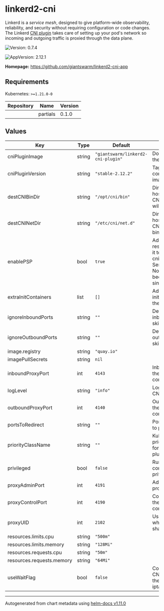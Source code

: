 # linkerd2-cni

Linkerd is a *service mesh*, designed to give platform-wide observability,
reliability, and security without requiring configuration or code changes. The
Linkerd [CNI plugin](https://linkerd.io/2/features/cni/) takes care of setting
up your pod's network so  incoming and outgoing traffic is proxied through the
data plane.

![Version: 0.7.4](https://img.shields.io/badge/Version-0.7.4-informational?style=flat-square)

![AppVersion: 2.12.1](https://img.shields.io/badge/AppVersion-2.12.1-informational?style=flat-square)

**Homepage:** <https://github.com/giantswarm/linkerd2-cni-app>

## Requirements

Kubernetes: `>=1.21.0-0`

| Repository | Name | Version |
|------------|------|---------|
|  | partials | 0.1.0 |

## Values

| Key | Type | Default | Description |
|-----|------|---------|-------------|
| cniPluginImage | string | `"giantswarm/linkerd2-cni-plugin"` | Docker image for the CNI plugin |
| cniPluginVersion | string | `"stable-2.12.2"` | Tag for the CNI container Docker image |
| destCNIBinDir | string | `"/opt/cni/bin"` | Directory on the host where the CNI configuration will be placed |
| destCNINetDir | string | `"/etc/cni/net.d"` | Directory on the host where the CNI plugin binaries reside |
| enablePSP | bool | `true` | Add a PSP resource and bind it to the linkerd-cni ServiceAccounts. Note PSP has been deprecated since k8s v1.21 |
| extraInitContainers | list | `[]` | Add additional initContainers to the daemonset |
| ignoreInboundPorts | string | `""` | Default set of inbound ports to skip via iptables |
| ignoreOutboundPorts | string | `""` | Default set of outbound ports to skip via iptables |
| image.registry | string | `"quay.io"` |  |
| imagePullSecrets | string | `nil` |  |
| inboundProxyPort | int | `4143` | Inbound port for the proxy container |
| logLevel | string | `"info"` | Log level for the CNI plugin |
| outboundProxyPort | int | `4140` | Outbound port for the proxy container |
| portsToRedirect | string | `""` | Ports to redirect to proxy |
| priorityClassName | string | `""` | Kubernetes priorityClassName for the CNI plugin's Pods |
| privileged | bool | `false` | Run the install-cni container in privileged mode |
| proxyAdminPort | int | `4191` | Admin port for the proxy container |
| proxyControlPort | int | `4190` | Control port for the proxy container |
| proxyUID | int | `2102` | User id under which the proxy shall be ran |
| resources.limits.cpu | string | `"500m"` |  |
| resources.limits.memory | string | `"128Mi"` |  |
| resources.requests.cpu | string | `"50m"` |  |
| resources.requests.memory | string | `"64Mi"` |  |
| useWaitFlag | bool | `false` | Configures the CNI plugin to use the -w flag for the iptables command |

----------------------------------------------
Autogenerated from chart metadata using [helm-docs v1.11.0](https://github.com/norwoodj/helm-docs/releases/v1.11.0)
